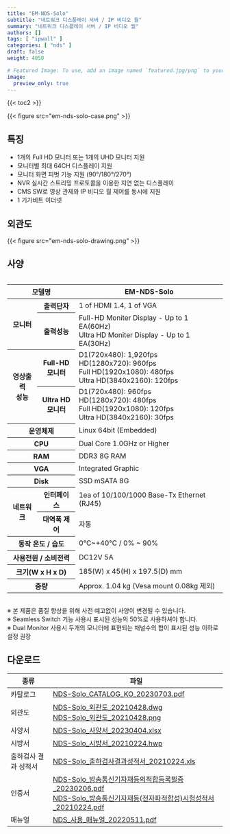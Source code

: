 ```yaml
---
title: "EM-NDS-Solo"
subtitle: "네트워크 디스플레이 서버 / IP 비디오 월"
summary: "네트워크 디스플레이 서버 / IP 비디오 월"
authors: []
tags: [ "ipwall" ]
categories: [ "nds" ]
draft: false
weight: 4050

# Featured Image: To use, add an image named `featured.jpg/png` to your page's folder.
image:
  preview_only: true
---
```


{{< toc2 >}}

<div class="container">
<div class="row justify-content-center">
<div class="col-sm-6">

{{< figure src="em-nds-solo-case.png" >}}

</div>
</div>
</div>

<div class="container">
<div class="row justify-content-center">
<div class="col-sm-8 pl-0">

## 특징

- 1개의 Full HD 모니터 또는 1개의 UHD 모니터 지원 
- 모니터별 최대 64CH 디스플레이 지원
- 모니터 화면 피벗 기능 지원 (90°/180°/270°)
- NVR 실시간 스트리밍 프로토콜을 이용한 지연 없는 디스플레이 
- CMS SW로 영상 관제와 IP 비디오 월 제어를 동시에 지원
- 1 기가비트 이더넷

</div>
<div class="col-sm-4 pl-0">

## 외관도

{{< figure src="em-nds-solo-drawing.png" >}}

</div>
</div>
</div>

## 사양

<div style="overflow-x: auto">
<table class="spec">
<thead>
<tr>
<th colspan="2">모델명</th>
<th>EM-NDS-Solo</th>
</tr>
</thead>
<tbody>
<tr>
<th rowspan="2">모니터</th>
<th>출력단자</th>
<td>1 of HDMI 1.4, 1 of VGA</td>
</tr>
<tr>
<th>출력성능</th>
<td>Full-HD Moniter Display - Up to 1 EA(60Hz)<br>Ultra HD Moniter Display - Up to 1 EA(30Hz)</td>
</tr>
<tr>
<th rowspan="2">영상출력<br>성능</th>
<th>Full-HD<br>모니터</th>
<td>D1(720x480): 1,920fps<br>
    HD(1280x720): 960fps<br>
    Full HD(1920x1080): 480fps<br>
    Ultra HD(3840x2160): 120fps</td>
</tr>
<tr>
<th>Ultra HD<br>모니터</th>
<td>D1(720x480): 960fps<br>
    HD(1280x720): 480fps<br>
    Full HD(1920x1080): 120fps<br>
    Ultra HD(3840x2160): 30fps</td>
</tr>
<tr>
<th colspan="2">운영체제</th>
<td>Linux 64bit (Embedded)</td>
</tr>
<tr>
<th colspan="2">CPU</th>
<td>Dual Core 1.0GHz or Higher</td>
</tr>
<tr>
<th colspan="2">RAM</th>
<td>DDR3 8G RAM</td>
</tr>
<tr>
<th colspan="2">VGA</th>
<td>Integrated Graphic</td>
</tr>
<tr>
<th colspan="2">Disk</th>
<td>SSD mSATA 8G</td>
</tr>
<tr>
<th rowspan="2">네트워크</th>
<th>인터페이스</th>
<td>1ea of 10/100/1000 Base-Tx Ethernet (RJ45)</td>
</tr>
<tr>
<th>대역폭 제어</th>
<td>자동</td>
</tr>
<tr>
<th colspan="2">동작 온도 / 습도</th>
<td>0℃~+40℃ / 0% ~ 90%</td>
</tr>
<tr>
<th colspan="2">사용전원 / 소비전력</th>
<td>DC12V 5A</td>
</tr>
<tr>
<th colspan="2">크기(W x H x D)</th>
<td>185(W) x 45(H) x 197.5(D) mm</td>
</tr>
<tr>
<th colspan="2">중량</th>
<td>Approx. 1.04 kg (Vesa mount 0.08kg 제외)</td>
</tr>
</tbody>
</table>
</div>

※ 본 제품은 품질 향상을 위해 사전 예고없이 사양이 변경될 수 있습니다.  
※ Seamless Switch 기능 사용시 표시된 성능의 50%로 사용하셔야 합니다.  
※ Dual Monitor 사용시 두개의 모니터에 표현되는 채널수의 합이 표시된 성능 이하로 설정 권장

## 다운로드

종류 | 파일
---- | ----
카탈로그 | [NDS-Solo_CATALOG_KO_20230703.pdf](https://www.emstone.com/data/sales/ko/NDS-Solo_CATALOG_KO_20230703.pdf)
외관도 | [NDS-Solo_외관도_20210428.dwg](https://www.emstone.com/data/sales/ko/NDS-Solo_외관도_20210428.dwg)<br>[NDS-Solo_외관도_20210428.png](https://www.emstone.com/data/sales/ko/NDS-Solo_외관도_20210428.png)
사양서 | [NDS-Solo_사양서_20230404.xlsx](https://www.emstone.com/data/sales/ko/NDS-Solo_사양서_20230404.xlsx)
시방서 | [NDS-Solo_시방서_20210224.hwp](https://www.emstone.com/data/sales/ko/NDS-Solo_시방서_20210224.hwp)
출하검사 결과 성적서 | [NDS-Solo_출하검사결과성적서_20210224.xls](https://www.emstone.com/data/sales/ko/NDS-Solo_출하검사결과성적서_20210224.xls)
인증서 | [NDS-Solo_방송통신기자재등의적합등록필증_20230206.pdf](https://www.emstone.com/data/sales/ko/NDS-Solo_방송통신기자재등의적합등록필증_20230206.pdf)<br>[NDS-Solo_방송통신기자재등(전자파적합성)시험성적서_20210224.pdf](https://www.emstone.com/data/sales/ko/NDS-Solo_방송통신기자재등(전자파적합성)시험성적서_20210224.pdf)
매뉴얼 | [NDS_사용_매뉴얼_20220511.pdf](https://www.emstone.com/data/sales/ko/NDS_사용_매뉴얼_20220511.pdf)